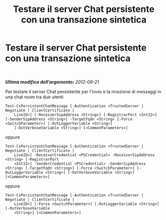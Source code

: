 ﻿---
title: Testare il server Chat persistente con una transazione sintetica
TOCTitle: Testare il server Chat persistente con una transazione sintetica
ms:assetid: 414e43f3-0074-4ecf-a232-398de972cb24
ms:mtpsurl: https://technet.microsoft.com/it-it/library/JJ204837(v=OCS.15)
ms:contentKeyID: 49300333
ms.date: 08/24/2015
mtps_version: v=OCS.15
ms.translationtype: HT
---

# Testare il server Chat persistente con una transazione sintetica

 

_**Ultima modifica dell'argomento:** 2012-09-21_

Per testare il server Chat persistente per l'invio e la ricezione di messaggi in una chat room tra due utenti

    Test-CsPersistentChatMessage [-Authentication <TrustedServer | Negotiate | ClientCertificate | 
        LiveID>] [-ReceiverSipAddress <String>] [-RegistrarPort <Int32>] [-SenderSipAddress <String>] -TargetFqdn <String> [-Force <SwitchParameter>] [-OutLoggerVariable <String>] 
        [-OutVerboseVariable <String>] [<CommonParameters>]

oppure

    Test-CsPersistentChatMessage [-Authentication <TrustedServer | Negotiate | ClientCertificate | 
        LiveID>] -ReceiverCredential <PSCredential> -ReceiverSipAddress <String> [-RegistrarPort 
        <Int32>] -SenderCredential <PSCredential> -SenderSipAddress <String> [-TargetFqdn <String>] [-Force <SwitchParameter>] [-OutLoggerVariable <String>] [-OutVerboseVariable <String>] [<CommonParameters>]

oppure

    Test-CsPersistentChatMessage [-Authentication <TrustedServer | Negotiate | ClientCertificate | 
        LiveID>] [-Force <SwitchParameter>] [-OutLoggerVariable <String>] [-OutVerboseVariable 
        <String>] [<CommonParameters>]

